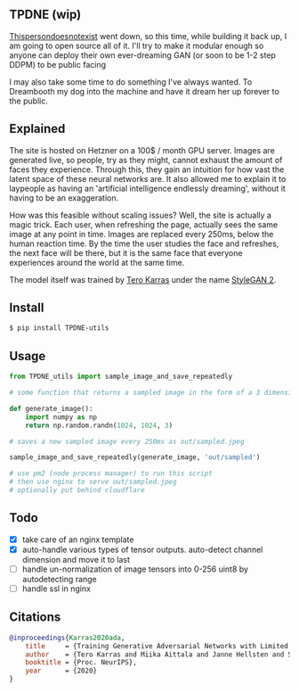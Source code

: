 ## TPDNE (wip)

<a href="https://twitter.com/kasiababis/status/1379370542986330112">Thispersondoesnotexist</a> went down, so this time, while building it back up, I am going to open source all of it. I'll try to make it modular enough so anyone can deploy their own ever-dreaming GAN (or soon to be 1-2 step DDPM) to be public facing

I may also take some time to do something I've always wanted. To Dreambooth my dog into the machine and have it dream her up forever to the public.

## Explained

The site is hosted on Hetzner on a 100$ / month GPU server. Images are generated live, so people, try as they might, cannot exhaust the amount of faces they experience. Through this, they gain an intuition for how vast the latent space of these neural networks are. It also allowed me to explain it to laypeople as having an 'artificial intelligence endlessly dreaming', without it having to be an exaggeration.

How was this feasible without scaling issues? Well, the site is actually a magic trick. Each user, when refreshing the page, actually sees the same image at any point in time. Images are replaced every 250ms, below the human reaction time. By the time the user studies the face and refreshes, the next face will be there, but it is the same face that everyone experiences around the world at the same time.

The model itself was trained by <a href="https://research.nvidia.com/person/tero-karras">Tero Karras</a> under the name <a href="https://arxiv.org/abs/1912.04958">StyleGAN 2</a>.

## Install

```bash
$ pip install TPDNE-utils
```

## Usage

```python
from TPDNE_utils import sample_image_and_save_repeatedly

# some function that returns a sampled image in the form of a 3 dimensional ndarray

def generate_image():
    import numpy as np
    return np.random.randn(1024, 1024, 3)

# saves a new sampled image every 250ms as out/sampled.jpeg

sample_image_and_save_repeatedly(generate_image, 'out/sampled')

# use pm2 (node process manager) to run this script
# then use nginx to serve out/sampled.jpeg
# optionally put behind cloudflare

```

## Todo

- [x] take care of an nginx template
- [x] auto-handle various types of tensor outputs. auto-detect channel dimension and move it to last
- [ ] handle un-normalization of image tensors into 0-256 uint8 by autodetecting range
- [ ] handle ssl in nginx

## Citations

```bibtex
@inproceedings{Karras2020ada,
    title     = {Training Generative Adversarial Networks with Limited Data},
    author    = {Tero Karras and Miika Aittala and Janne Hellsten and Samuli Laine and Jaakko Lehtinen and Timo Aila},
    booktitle = {Proc. NeurIPS},
    year      = {2020}
}
```
